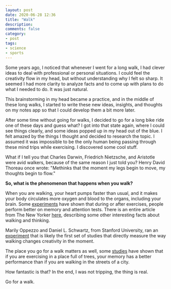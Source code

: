 ```yaml
---
layout: post
date: 2020-06-28 12:36
title: "Walk"
description:
comments: false
category: 
- post
tags:
- science
- sports
---
```

Some years ago, I noticed that whenever I went for a long walk, I had clever ideas to deal with professional or personal situations. I could feel the creativity flow in my head, but without understanding why I felt so sharp. It seemed I had more clarity to analyze facts and to come up with plans to do what I needed to do. It was just natural.

This brainstorming in my head became a practice, and in the middle of these long walks, I started to write these new ideas, insights, and thoughts on my notes app so that I could develop them a bit more later.

After some time without going for walks, I decided to go for a long bike ride one of these days and guess what? I got into that state again, where I could see things clearly, and some ideas popped up in my head out of the blue. I felt amazed by the things I thought and decided to research the topic. I assumed it was impossible to be the only human being passing through these mind trips while exercising. I discovered some cool stuff.

What if I tell you that Charles Darwin, Friedrich Nietzsche, and Aristotle were avid walkers, because of the same reason I just told you? Henry David Thoreau once wrote: "Methinks that the moment my legs begin to move, my thoughts begin to flow."

**So, what is the phenomenon that happens when you walk?**

When you are walking, your heart pumps faster than usual, and it makes your body circulates more oxygen and blood to the organs, including your brain. Some [experiments](https://pubmed.ncbi.nlm.nih.gov/23509628/) have shown that during or after exercises, people perform better on memory and attention tests. There is an entire article from The New Yorker [here](https://www.newyorker.com/tech/annals-of-technology/walking-helps-us-think), describing some other interesting facts about walking and thinking.

Marily Oppezzo and Daniel L. Schwartz, from Stanford University, ran an [experiment](https://www.apa.org/pubs/journals/releases/xlm-a0036577.pdf) that is likely the first set of studies that directly measure the way walking changes creativity in the moment.

The place you go for a walk matters as well, some [studies](https://journals.sagepub.com/doi/abs/10.1111/j.1467-9280.2008.02225.x) have shown that if you are exercising in a place full of trees, your memory has a better performance than if you are walking in the streets of a city.

How fantastic is that? In the end, I was not tripping, the thing is real.

Go for a walk.